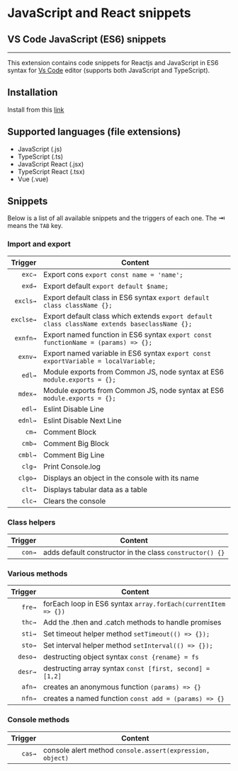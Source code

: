 # JavaScript and React snippets

## VS Code JavaScript (ES6) snippets

---

This extension contains code snippets for Reactjs and JavaScript in ES6 syntax for [Vs Code][code] editor (supports both JavaScript and TypeScript).

## Installation

Install from this [link](https://google.com)

## Supported languages (file extensions)

- JavaScript (.js)
- TypeScript (.ts)
- JavaScript React (.jsx)
- TypeScript React (.tsx)
- Vue (.vue)

## Snippets

Below is a list of all available snippets and the triggers of each one. The **⇥** means the `TAB` key.

### Import and export

|   Trigger | Content                                                                                       |
| --------: | --------------------------------------------------------------------------------------------- |
|    `exc→` | Export cons `export const name = 'name';`                                                     |
|    `exd→` | Export default `export default $name;`                                                        |
|  `excls→` | Export default class in ES6 syntax `export default class className {};`                       |
| `exclse→` | Export default class which extends `export default class className extends baseclassName {};` |
|  `exnfn→` | Export named function in ES6 syntax `export const functionName = (params) => {};`             |
|   `exnv→` | Export named variable in ES6 syntax `export const exportVariable = localVariable;`            |
|    `edl→` | Module exports from Common JS, node syntax at ES6 `module.exports = {};`                      |
|   `mdex→` | Module exports from Common JS, node syntax at ES6 `module.exports = {};`                      |
|    `edl→` | Eslint Disable Line                                                                           |
|   `ednl→` | Eslint Disable Next Line                                                                      |
|     `cm→` | Comment Block                                                                                 |
|    `cmb→` | Comment Big Block                                                                             |
|   `cmbl→` | Comment Big Line                                                                              |
|    `clg→` | Print Console.log                                                                             |
|   `clgo→` | Displays an object in the console with its name                                               |
|    `clt→` | Displays tabular data as a table                                                              |
|    `clc→` | Clears the console                                                                            |

### Class helpers

| Trigger | Content                                                  |
| ------: | -------------------------------------------------------- |
|  `con→` | adds default constructor in the class `constructor() {}` |

### Various methods

| Trigger | Content                                                       |
| ------: | ------------------------------------------------------------- |
|  `fre→` | forEach loop in ES6 syntax `array.forEach(currentItem => {})` |
|  `thc→` | Add the .then and .catch methods to handle promises           |
|  `sti→` | Set timeout helper method `setTimeout(() => {});`             |
|  `sto→` | Set interval helper method `setInterval(() => {});`           |
| `deso→` | destructing object syntax `const {rename} = fs`               |
| `desr→` | destructing array syntax `const [first, second] = [1,2]`      |
|  `afn→` | creates an anonymous function `(params) => {}`                |
|  `nfn→` | creates a named function `const add = (params) => {}`         |

### Console methods

| Trigger | Content                                                   |
| ------: | --------------------------------------------------------- |
|  `cas→` | console alert method `console.assert(expression, object)` |

[code]: https://code.visualstudio.com/
